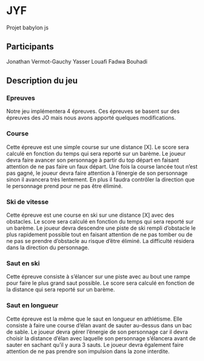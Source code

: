 # JYF
Projet babylon js

## Participants 
Jonathan Vermot-Gauchy
Yasser Louafi
Fadwa Bouhadi

## Description du jeu 
### Epreuves
Notre jeu implémentera 4 épreuves. Ces épreuves se basent sur des épreuves des JO mais nous
avons apporté quelques modifications.
### Course
Cette épreuve est une simple course sur une distance [X]. Le score sera calculé en fonction du temps
qui sera reporté sur un barème.
Le joueur devra faire avancer son personnage à partir du top départ en faisant attention de ne pas
faire un faux départ. Une fois la course lancée tout n’est pas gagné, le joueur devra faire attention à
l’énergie de son personnage sinon il avancera très lentement. En plus il faudra contrôler la direction
que le personnage prend pour ne pas être éliminé.
### Ski de vitesse
Cette épreuve est une course en ski sur une distance [X] avec des obstacles. Le score sera calculé en
fonction du temps qui sera reporté sur un barème.
Le joueur devra descendre une piste de ski rempli d’obstacle le plus rapidement possible tout en
faisant attention de ne pas tomber ou de ne pas se prendre d’obstacle au risque d’être éliminé. La
difficulté résidera dans la direction du personnage.

### Saut en ski
Cette épreuve consiste à s’élancer sur une piste avec au bout une rampe pour faire le plus grand saut
possible. Le score sera calculé en fonction de la distance qui sera reporté sur un barème.

### Saut en longueur
Cette épreuve est la même que le saut en longueur en athlétisme. Elle consiste à faire une course
d’élan avant de sauter au-dessus dans un bac de sable.
Le joueur devra gérer l’énergie de son personnage car il devra choisir la distance d’élan avec laquelle
son personnage s’élancera avant de sauter en sachant qu’il y aura 3 sauts. Le joueur devra
également faire attention de ne pas prendre son impulsion dans la zone interdite.
  
